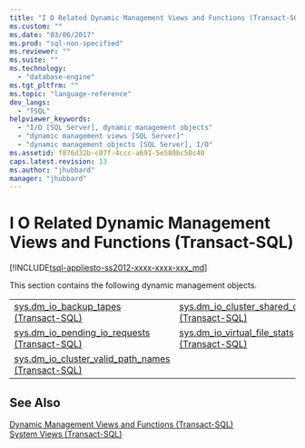 ```yaml
---
title: "I O Related Dynamic Management Views and Functions (Transact-SQL) | Microsoft Docs"
ms.custom: ""
ms.date: "03/06/2017"
ms.prod: "sql-non-specified"
ms.reviewer: ""
ms.suite: ""
ms.technology: 
  - "database-engine"
ms.tgt_pltfrm: ""
ms.topic: "language-reference"
dev_langs: 
  - "TSQL"
helpviewer_keywords: 
  - "I/O [SQL Server], dynamic management objects"
  - "dynamic management views [SQL Server]"
  - "dynamic management objects [SQL Server], I/O"
ms.assetid: f876d32b-c07f-4ccc-a691-5e580bc50c40
caps.latest.revision: 13
ms.author: "jhubbard"
manager: "jhubbard"
---
```

# I O Related Dynamic Management Views and Functions (Transact-SQL)
[!INCLUDE[tsql-appliesto-ss2012-xxxx-xxxx-xxx_md](../../../a9retired/includes/tsql-appliesto-ss2012-xxxx-xxxx-xxx-md.md)]

  This section contains the following dynamic management objects.  
  
|||  
|-|-|  
|[sys.dm_io_backup_tapes &#40;Transact-SQL&#41;](../../../relational-databases/reference/system-dynamic-management-views/sys.dm-io-backup-tapes-transact-sql.md)|[sys.dm_io_cluster_shared_drives &#40;Transact-SQL&#41;](../../../relational-databases/reference/system-dynamic-management-views/sys.dm-io-cluster-shared-drives-transact-sql.md)|  
|[sys.dm_io_pending_io_requests &#40;Transact-SQL&#41;](../../../relational-databases/reference/system-dynamic-management-views/sys.dm-io-pending-io-requests-transact-sql.md)|[sys.dm_io_virtual_file_stats &#40;Transact-SQL&#41;](../../../relational-databases/reference/system-dynamic-management-views/sys.dm-io-virtual-file-stats-transact-sql.md)|  
|[sys.dm_io_cluster_valid_path_names &#40;Transact-SQL&#41;](../../../relational-databases/reference/system-dynamic-management-views/sys.dm-io-cluster-valid-path-names-transact-sql.md)||  
  
## See Also  
 [Dynamic Management Views and Functions &#40;Transact-SQL&#41;](../Topic/Dynamic%20Management%20Views%20and%20Functions%20\(Transact-SQL\).md)   
 [System Views &#40;Transact-SQL&#41;](../../../a9retired/system-views-transact-sql.md)  
  
  
